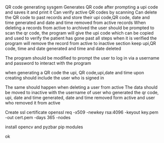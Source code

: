QR code generating sysgem
Generates QR code after prompting a upi code and saves it and print it
Can verify active QR codes by scanning 
Can delete the QR code to past records and store their upi code,QR code, date and time generated and date and time removed from active records
When deleting a records from active to archived the user should be prompted to scan the qr code, the program will give the upi code which can be copied and used to verify the patient has gone past all steps
when it is verified the program will remove the record from active to inactive section keep upi,QR code, time and date generated and time and date deleted

The program should be modified to prompt the user to log in via a username and password to interact with the program

when generating a QR code the upi, QR code,upi,date and time upon creating should include the user who is signed in

The same should happen when deleting a user from active 
The data should be moved to inactive with the username of user who generated the qr code, upi, date and time generated, date and time removed form active and user who removed it from active


Create ssl certificate
openssl req -x509 -newkey rsa:4096 -keyout key.pem -out cert.pem -days 365 -nodes

install opencv and pyzbar pip modules

ok